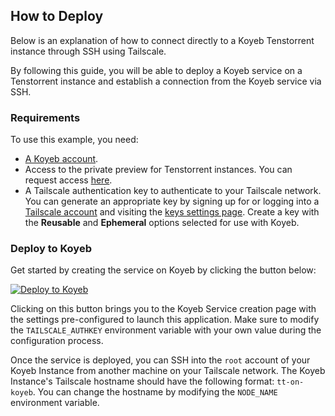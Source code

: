 ## How to Deploy

Below is an explanation of how to connect directly to a Koyeb Tenstorrent instance through SSH using Tailscale.

By following this guide, you will be able to deploy a Koyeb service on a Tenstorrent instance and establish a connection from the Koyeb service via SSH.

### Requirements

To use this example, you need:

- [A Koyeb account](https://app.koyeb.com/auth/signup).
- Access to the private preview for Tenstorrent instances. You can request access [here](https://www.koyeb.com/tenstorrent).
- A Tailscale authentication key to authenticate to your Tailscale network. You can generate an appropriate key by signing up for or logging into a [Tailscale account](https://login.tailscale.com/login) and visiting the [keys settings page](https://login.tailscale.com/admin/settings/keys). Create a key with the **Reusable** and **Ephemeral** options selected for use with Koyeb.

### Deploy to Koyeb

Get started by creating the service on Koyeb by clicking the button below:

[![Deploy to Koyeb](https://www.koyeb.com/static/images/deploy/button.svg)](https://app.koyeb.com/deploy?name=tt-tailscale-ssh&type=docker&image=koyeb%2Ftt-tailscale-ssh&privileged=true&service_type=worker&instance_type=gpu-tenstorrent-n300s&regions=na&env%5BTAILSCALE_AUTHKEY%5D=REPLACE_ME&env%5BNODE_NAME%5D=tt-on-koyeb&volume_path%5Btt-data%5D=%2Fworkdir&volume_size%5Btt-data%5D=10)

Clicking on this button brings you to the Koyeb Service creation page with the settings pre-configured to launch this application. Make sure to modify the `TAILSCALE_AUTHKEY` environment variable with your own value during the configuration process.

Once the service is deployed, you can SSH into the `root` account of your Koyeb Instance from another machine on your Tailscale network. The Koyeb Instance's Tailscale hostname should have the following format: `tt-on-koyeb`. You can change the hostname by modifying the `NODE_NAME` environment variable.
